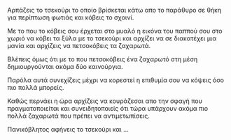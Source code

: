 Αρπάζεις το τσεκούρι το οποίο βρίσκεται κάτω απο το παράθυρο σε θήκη για περίπτωση φωτιάς και κόβεις το σχοινί.

Με το που το κόβεις σου έρχεται στο μυαλό η εικόνα του παππού σου στο χωριό να κόβει τα ξύλα 
με το τσεκούρι και αρχίζει να σε διακατέχει μια μανία και αρχίζεις να πετσοκόβεις τα ζαχαρωτά.

Βλέπεις όμως ότι με το που πετσοκόβεις ένα ζαχαρωτό στη μέση δημιουργούνται ακόμα δύο καινούργια.

Παρόλα αυτά συνεχίζεις μέχρι να κορεστεί η επιθυμία σου να κόψεις όσο πιο πολλά μπορείς.

Καθώς περνάει η ώρα  αρχίζεις να κουράζεσαι απο την σφαγή που πραγματοποιείται 
και συνειδητοποιείς ότι τώρα υπάρχουν ακόμα πιο πολλά ζαχαρωτά που πρέπει να αντιμετωπίσεις.

Πανικόβλητος αφήνεις το τσεκούρι και ...